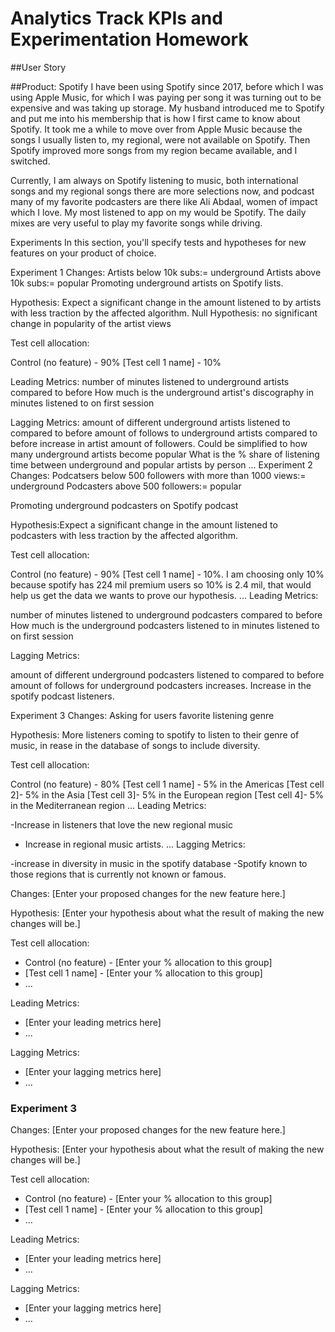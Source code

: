 # Analytics Track KPIs and Experimentation Homework

##User Story

##Product: Spotify 
I have been using Spotify since 2017, before which I was using Apple Music, for which I was paying per song it was turning out to be expensive and was taking up storage. My husband introduced me to Spotify and put me into his membership that is how I first came to know about Spotify. It took me a while to move over from Apple Music because the songs I usually listen to, my regional, were not available on Spotify. Then Spotify improved more songs from my region became available, and I switched. 

Currently, I am always on Spotify listening to music, both international songs and my regional songs there are more selections now, and podcast many of my favorite podcasters are there like Ali Abdaal, women of impact which I love. My most listened to app on my would be Spotify. The daily mixes are very useful to play my favorite songs while driving.

Experiments
In this section, you'll specify tests and hypotheses for new features on your product of choice.

Experiment 1
Changes: 
Artists below 10k subs:= underground
Artists above 10k subs:= popular
Promoting underground artists on Spotify lists.

Hypothesis: Expect a significant change in the amount listened to by artists with less traction by the affected algorithm.
Null Hypothesis: no significant change in popularity of the artist views

Test cell allocation:

Control (no feature) - 90%
[Test cell 1 name] - 10%

Leading Metrics:
number of minutes listened to underground artists compared to before
How much is the underground artist's discography in minutes listened to on first session

Lagging Metrics:
amount of different underground artists listened to compared to before
amount of follows to underground artists compared to before
increase in artist amount of followers. Could be simplified to how many underground artists become popular
What is the % share of listening time between underground and popular artists by person
...
Experiment 2
Changes:
Podcatsers below 500 followers with more than 1000 views:= underground
Podcasters above 500 followers:= popular

Promoting underground podcasters on Spotify podcast 

Hypothesis:Expect a significant change in the amount listened to podcasters with less traction by the affected algorithm.

Test cell allocation:

Control (no feature) - 90%
[Test cell 1 name] - 10%. I am choosing only 10% because spotify has 224 mil premium users so 10% is 2.4 mil, that would help us get the data we wants to prove our hypothesis.
...
Leading Metrics:

number of minutes listened to underground podcasters compared to before
How much is the underground podcasters listened to  in minutes listened to on first session

Lagging Metrics:

amount of different underground podcasters listened to compared to before
amount of follows for underground podcasters increases.
Increase in the spotify podcast listeners.

Experiment 3
Changes: Asking for users favorite listening genre

Hypothesis: More listeners coming to spotify to listen to their genre of music, in rease in the database of songs to include diversity.

Test cell allocation:

Control (no feature) - 80%
[Test cell 1 name] - 5% in the Americas
[Test cell 2]- 5% in the Asia
[Test cell 3]- 5% in the European region
[Test cell 4]- 5% in the Mediterranean region
...
Leading Metrics:

-Increase in listeners that love the new regional music
- Increase in regional music artists.
...
Lagging Metrics:

-increase in diversity in music in the spotify database
-Spotify known to those regions that is currently not known or famous.





Changes: [Enter your proposed changes for the new feature here.]

Hypothesis: [Enter your hypothesis about what the result of making the new changes will be.]

Test cell allocation:

- Control (no feature) - [Enter your % allocation to this group]
- [Test cell 1 name] - [Enter your % allocation to this group]
- ...

Leading Metrics:

- [Enter your leading metrics here]
- ...

Lagging Metrics:

- [Enter your lagging metrics here]
- ...

### Experiment 3

Changes: [Enter your proposed changes for the new feature here.]

Hypothesis: [Enter your hypothesis about what the result of making the new changes will be.]

Test cell allocation:

- Control (no feature) - [Enter your % allocation to this group]
- [Test cell 1 name] - [Enter your % allocation to this group]
- ...

Leading Metrics:

- [Enter your leading metrics here]
- ...

Lagging Metrics:

- [Enter your lagging metrics here]
- ...
